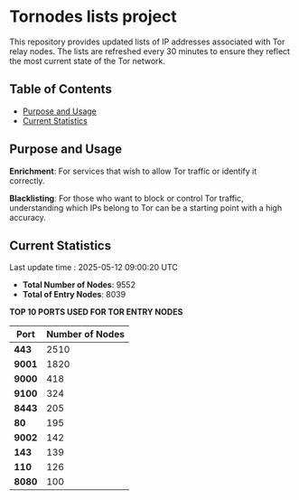 # Tornodes lists project

This repository provides updated lists of IP addresses associated with Tor relay nodes. The lists are refreshed every 30 minutes to ensure they reflect the most current state of the Tor network.

## Table of Contents

- [Purpose and Usage](#purpose-and-usage)
- [Current Statistics](#current-statistics)


## Purpose and Usage

**Enrichment**: For services that wish to allow Tor traffic or identify it correctly.

**Blacklisting**: For those who want to block or control Tor traffic, understanding which IPs belong to Tor can be a starting point with a high accuracy.

## Current Statistics

Last update time : 2025-05-12 09:00:20 UTC

- **Total Number of Nodes**: 9552
- **Total of Entry Nodes**: 8039

**TOP 10 PORTS USED FOR TOR ENTRY NODES**

| **Port** | **Number of Nodes** |
|------|-----------------|
| **443**   | 2510  |
| **9001**   | 1820  |
| **9000**   | 418  |
| **9100**   | 324  |
| **8443**   | 205  |
| **80**   | 195  |
| **9002**   | 142  |
| **143**   | 139  |
| **110**   | 126  |
| **8080**   | 100  |

